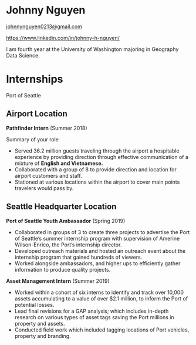 # Johnny Nguyen

johnnynguyen0213@gmail.com

https://www.linkedin.com/in/johnny-h-nguyen/


I am fourth year at the University of Washington majoring in Geography Data Science. 

# Internships

Port of Seattle 

## Airport Location

**Pathfinder Intern** (Summer 2018)

Summary of your role

- Served 36.2 million guests traveling through the airport a hospitable experience by providing direction through effective communication of a mixture of **English and Vietnamese.**
- Collaborated with a group of 8 to provide direction and location for airport customers and staff.
- Stationed at various locations within the airport to cover main points travelers would pass by.

## Seattle Headquarter Location

**Port of Seattle Youth Ambassador** (Spring 2019)

- Collaborated in groups of 3 to create three projects to advertise the Port of Seattle’s summer internship program with supervision of Amerine Wilson-Enrico, the Port’s internship director.
- Developed outreach materials and hosted an outreach event about the internship program that gained hundreds of viewers.
- Worked alongside ambassadors, and higher ups to efficiently gather information to produce quality projects.

**Asset Management Intern** (Summer 2019)

- Worked within a cohort of six interns to identify and track over 10,000 assets accumulating to a value of over $2.1 million, to inform the Port of potential losses.
- Lead final revisions for a GAP  analysis; which includes in-depth research on various types of asset tags saving the Port millions in property and assets.
- Conducted field work which included tagging locations of Port vehicles, property and branding.
